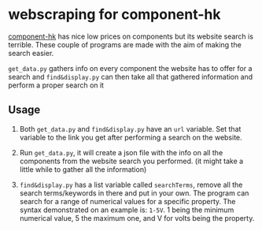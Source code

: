 # webscraping for component-hk

[component-hk](https://component-hk.net) has nice low prices on components but its website search is terrible. These couple of programs are made with the aim of making the search easier.

`get_data.py` gathers info on every component the website has to offer for a search and `find&display.py` can then take all that gathered information and perform a proper search on it

## Usage

1. Both `get_data.py` and `find&display.py` have an `url` variable. Set that variable to the link you get after performing a search on the website.

2. Run `get_data.py`, it will create a json file with the info on all the components from the website search you performed. (it might take a little while to gather all the information)

3. `find&display.py` has a list variable called `searchTerms`, remove all the search terms/keywords in there and put in your own. The program can search for a range of numerical values for a specific property. The syntax demonstrated on an example is: `1-5V`. 1 being the minimum numerical value, 5 the maximum one, and V for volts being the property.
